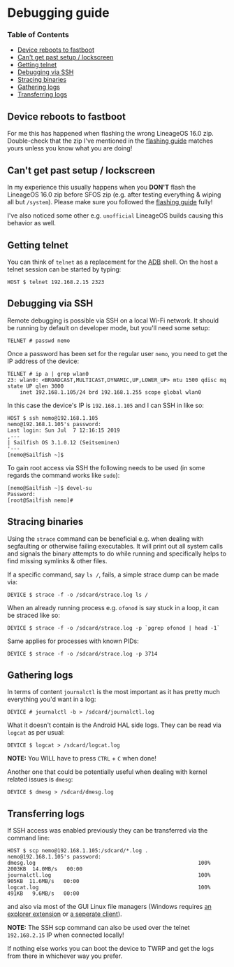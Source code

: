 # Debugging guide

### Table of Contents
* [Device reboots to fastboot](#device-reboots-to-fastboot)
* [Can't get past setup / lockscreen](#cant-get-past-setup-lockscreen)
* [Getting telnet](#getting-telnet)
* [Debugging via SSH](#debugging-via-ssh)
* [Stracing binaries](#stracing-binaries)
* [Gathering logs](#gathering-logs)
* [Transferring logs](#transferring-logs)

## Device reboots to fastboot

For me this has happened when flashing the wrong LineageOS 16.0 zip. Double-check that the zip I've mentioned in the [flashing guide](FLASHING.md#flashing-steps) matches yours unless you know what you are doing!

## Can't get past setup / lockscreen<a name="cant-get-past-setup-lockscreen"></a>

In my experience this usually happens when you **DON'T** flash the LineageOS 16.0 zip before SFOS zip (e.g. after testing everything & wiping all but `/system`). Please make sure you followed the [flashing guide](FLASHING.md) fully!

I've also noticed some other e.g. `unofficial` LineageOS builds causing this behavior as well.

## Getting telnet

You can think of `telnet` as a replacement for the [ADB](https://developer.android.com/studio/command-line/adb) shell. On the host a telnet session can be started by typing:
```
HOST $ telnet 192.168.2.15 2323
```

## Debugging via SSH

Remote debugging is possible via SSH on a local Wi-Fi network. It should be running by default on developer mode, but you'll need some setup:
```
TELNET # passwd nemo
```

Once a password has been set for the regular user `nemo`, you need to get the IP address of the device:
```
TELNET # ip a | grep wlan0
23: wlan0: <BROADCAST,MULTICAST,DYNAMIC,UP,LOWER_UP> mtu 1500 qdisc mq state UP qlen 3000
    inet 192.168.1.105/24 brd 192.168.1.255 scope global wlan0
```

In this case the device's IP is `192.168.1.105` and I can SSH in like so:
```
HOST $ ssh nemo@192.168.1.105
nemo@192.168.1.105's password: 
Last login: Sun Jul  7 12:16:15 2019
,---
| Sailfish OS 3.1.0.12 (Seitseminen)
'---
[nemo@Sailfish ~]$
```

To gain root access via SSH the following needs to be used (in some regards the command works like `sudo`):
```
[nemo@Sailfish ~]$ devel-su
Password:
[root@Sailfish nemo]#
```

## Stracing binaries

Using the `strace` command can be beneficial e.g. when dealing with segfaulting or otherwise failing executables. It will print out all system calls and signals the binary attempts to do while running and specifically helps to find missing symlinks & other files.

If a specific command, say `ls /`, fails, a simple strace dump can be made via:
```
DEVICE $ strace -f -o /sdcard/strace.log ls /
```

When an already running process e.g. `ofonod` is say stuck in a loop, it can be straced like so:
```
DEVICE $ strace -f -o /sdcard/strace.log -p `pgrep ofonod | head -1`
```

Same applies for processes with known PIDs:
```
DEVICE $ strace -f -o /sdcard/strace.log -p 3714
```

## Gathering logs

In terms of content `journalctl` is the most important as it has pretty much everything you'd want in a log:
```
DEVICE # journalctl -b > /sdcard/journalctl.log
```

What it doesn't contain is the Android HAL side logs. They can be read via `logcat` as per usual:
```
DEVICE $ logcat > /sdcard/logcat.log
```
**NOTE:** You WILL have to press `CTRL` + `C` when done!

Another one that could be potentially useful when dealing with kernel related issues is `dmesg`:
```
DEVICE $ dmesg > /sdcard/dmesg.log
```

## Transferring logs

If SSH access was enabled previously they can be transferred via the command line:
```
HOST $ scp nemo@192.168.1.105:/sdcard/*.log .
nemo@192.168.1.105's password: 
dmesg.log                                                    100% 2003KB  14.0MB/s   00:00    
journalctl.log                                               100%  905KB  11.6MB/s   00:00    
logcat.log                                                   100%  491KB   9.6MB/s   00:00
```
and also via most of the GUI Linux file managers (Windows requires [an explorer extension](http://swish-sftp.org/) or [a seperate client](https://winscp.net/eng/index.php)).

**NOTE:** The SSH scp command can also be used over the telnet `192.168.2.15` IP when connected locally!

If nothing else works you can boot the device to TWRP and get the logs from there in whichever way you prefer.

